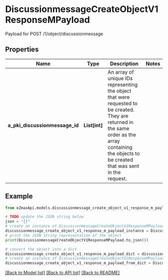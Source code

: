 # DiscussionmessageCreateObjectV1ResponseMPayload

Payload for POST /1/object/discussionmessage

## Properties

Name | Type | Description | Notes
------------ | ------------- | ------------- | -------------
**a_pki_discussionmessage_id** | **List[int]** | An array of unique IDs representing the object that were requested to be created.  They are returned in the same order as the array containing the objects to be created that was sent in the request. | 

## Example

```python
from eZmaxApi.models.discussionmessage_create_object_v1_response_m_payload import DiscussionmessageCreateObjectV1ResponseMPayload

# TODO update the JSON string below
json = "{}"
# create an instance of DiscussionmessageCreateObjectV1ResponseMPayload from a JSON string
discussionmessage_create_object_v1_response_m_payload_instance = DiscussionmessageCreateObjectV1ResponseMPayload.from_json(json)
# print the JSON string representation of the object
print(DiscussionmessageCreateObjectV1ResponseMPayload.to_json())

# convert the object into a dict
discussionmessage_create_object_v1_response_m_payload_dict = discussionmessage_create_object_v1_response_m_payload_instance.to_dict()
# create an instance of DiscussionmessageCreateObjectV1ResponseMPayload from a dict
discussionmessage_create_object_v1_response_m_payload_from_dict = DiscussionmessageCreateObjectV1ResponseMPayload.from_dict(discussionmessage_create_object_v1_response_m_payload_dict)
```
[[Back to Model list]](../README.md#documentation-for-models) [[Back to API list]](../README.md#documentation-for-api-endpoints) [[Back to README]](../README.md)


